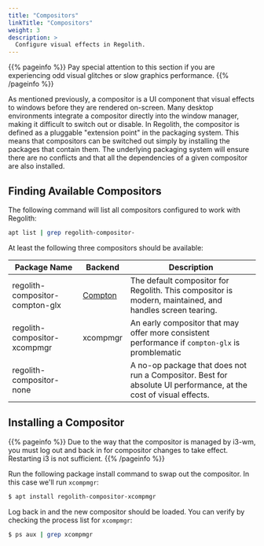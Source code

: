 ```yaml
---
title: "Compositors"
linkTitle: "Compositors"
weight: 3
description: >
  Configure visual effects in Regolith.
---
```


{{% pageinfo %}}
Pay special attention to this section if you are experiencing odd visual glitches or slow graphics performance.
{{% /pageinfo %}}

As mentioned previously, a compositor is a UI component that visual effects to windows before they are rendered on-screen.  Many desktop environments integrate a compositor directly into the window manager, making it difficult to switch out or disable.  In Regolith, the compositor is defined as a pluggable "extension point" in the packaging system. This means that compositors can be switched out simply by installing the packages that contain them.  The underlying packaging system will ensure there are no conflicts and that all the dependencies of a given compositor are also installed.

## Finding Available Compositors

The following command will list all compositors configured to work with Regolith:
```bash
apt list | grep regolith-compositor-
```

At least the following three compositors should be available:

| Package Name            | Backend           | Description |
|-------------------|-----------------|------|
| regolith-compositor-compton-glx   | [Compton](https://github.com/yshui/picom)        | The default compositor for Regolith.  This compositor is modern, maintained, and handles screen tearing.|
| regolith-compositor-xcompmgr            | xcompmgr     | An early compositor that may offer more consistent performance if `compton-glx` is promblematic |
| regolith-compositor-none      |   | A no-op package that does not run a Compositor. Best for absolute UI performance, at the cost of visual effects. |

## Installing a Compositor

{{% pageinfo %}}
Due to the way that the compositor is managed by i3-wm, you must log out and back in for compositor changes to take effect.  Restarting i3 is not sufficient.
{{% /pageinfo %}}

Run the following package install command to swap out the compositor.  In this case we'll run `xcompmgr`:
```bash
$ apt install regolith-compositor-xcompmgr
```

Log back in and the new compositor should be loaded.  You can verify by checking the process list for `xcompmgr`:
```bash
$ ps aux | grep xcompmgr
```
